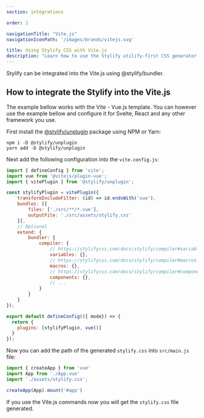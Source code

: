 ```yaml
---
section: integrations

order: 1

navigationTitle: "Vite.js"
navigationIconPath: '/images/brands/vitejs.svg'

title: Using Stylify CSS with Vite.js
description: "Learn how to use the Stylify utilify-first CSS generator along with the Vite.js."
---
```


Stylify can be integrated into the Vite.js using @stylify/bundler.

<stack-blitz-link link="https://stackblitz.com/edit/stylify-vitejs-vue-template?devtoolsheight=33&file=src/App.vue"></stack-blitz-link>


<note><template>
Integration example for the Vite.js can be found in <a href="https://github.com/stylify/integrations-examples/tree/master/vitejs" target="_blank" rel="noopener">integrations examples repository</a>.
</template></note>

## How to integrate the Stylify into the Vite.js

The example bellow works with the Vite - Vue.js template. You can however use the example bellow and configure it for Svelte, React and any other framework you use.

First install the [@stylify/unplugin](/docs/unplugin) package using NPM or Yarn:

```
npm i -D @stylify/unplugin
yarn add -D @stylify/unplugin
```

Next add the following configuration into the `vite.config.js`:

```js
import { defineConfig } from 'vite';
import vue from '@vitejs/plugin-vue';
import { vitePlugin } from '@stylify/unplugin';

const stylifyPlugin = vitePlugin({
	transformIncludeFilter: (id) => id.endsWith('vue'),
	bundles: [{
		files: ['./src/**/*.vue'],
		outputFile: './src/assets/stylify.css'
	}],
	// Optional
	extend: {
		bundler: {
			compiler: {
				// https://stylifycss.com/docs/stylify/compiler#variables
				variables: {},
				// https://stylifycss.com/docs/stylify/compiler#macros
				macros: {},
				// https://stylifycss.com/docs/stylify/compiler#components
				components: {},
				// ...
			}
		}
	}
});

export default defineConfig(({ mode}) => {
  return {
    plugins: [stylifyPlugin, vue()]
  }
});
```

Now you can add the path of the generated `stylify.css` into `src/main.js` file:

```js
import { createApp } from 'vue'
import App from './App.vue'
import './assets/stylify.css';

createApp(App).mount('#app')
```

If you use the Vite.js commands now you will get the `stylify.css` file generated.

<where-to-next />
